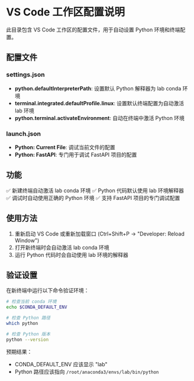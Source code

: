 # VS Code 工作区配置说明

此目录包含 VS Code 工作区的配置文件，用于自动设置 Python 环境和终端配置。

## 配置文件

### settings.json
- **python.defaultInterpreterPath**: 设置默认 Python 解释器为 lab conda 环境
- **terminal.integrated.defaultProfile.linux**: 设置默认终端配置为自动激活 lab 环境
- **python.terminal.activateEnvironment**: 自动在终端中激活 Python 环境

### launch.json  
- **Python: Current File**: 调试当前文件的配置
- **Python: FastAPI**: 专门用于调试 FastAPI 项目的配置

## 功能

✅ 新建终端自动激活 lab conda 环境
✅ Python 代码默认使用 lab 环境解释器  
✅ 调试时自动使用正确的 Python 环境
✅ 支持 FastAPI 项目的专门调试配置

## 使用方法

1. 重新启动 VS Code 或重新加载窗口 (Ctrl+Shift+P -> "Developer: Reload Window")
2. 打开新终端时会自动激活 lab conda 环境
3. 运行 Python 代码时会自动使用 lab 环境的解释器

## 验证设置

在新终端中运行以下命令验证环境：

```bash
# 检查当前 conda 环境
echo $CONDA_DEFAULT_ENV

# 检查 Python 路径
which python

# 检查 Python 版本
python --version
```

预期结果：
- CONDA_DEFAULT_ENV 应该显示 "lab"
- Python 路径应该指向 `/root/anaconda3/envs/lab/bin/python`
